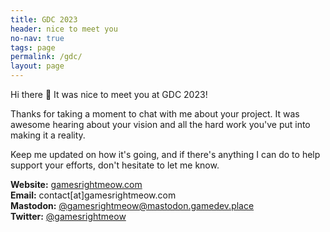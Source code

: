```yaml
---
title: GDC 2023
header: nice to meet you
no-nav: true
tags: page
permalink: /gdc/
layout: page
---
```


Hi there 👋 It was nice to meet you at GDC 2023!

Thanks for taking a moment to chat with me about your project. It was awesome hearing about your vision and all the hard work you've put into making it a reality.

Keep me updated on how it's going, and if there's anything I can do to help support your efforts, don't hesitate to let me know.

__Website:__ [gamesrightmeow.com](/)  
__Email:__ contact[at]gamesrightmeow.com   
__Mastodon:__ [@gamesrightmeow@mastodon.gamedev.place]([@gamesrightmeow@mastodon.gamedev.place](https://mastodon.gamedev.place/@gamesrightmeow))  
__Twitter:__ [@gamesrightmeow](https://twitter.com/GamesRightMeow)  